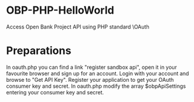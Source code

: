 # OBP-PHP-HelloWorld
Access Open Bank Project API using PHP standard \OAuth

# Preparations
In oauth.php you can find a link "register sandbox api", open it in your favourite browser and sign up for an account.
Login with your account and browse to "Get API Key".
Register your application to get your OAuth consumer key and secret.
In oauth.php modify the array $obpApiSettings entering your consumer key and secret. 

